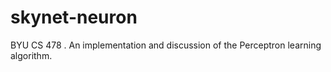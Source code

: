 # skynet-neuron
BYU CS 478 . An implementation and discussion of the Perceptron learning algorithm.
